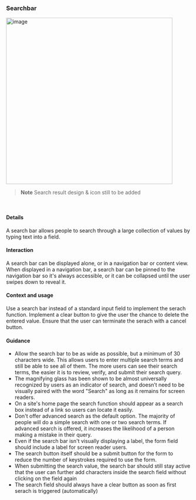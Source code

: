 ### Searchbar

<img width="453" alt="image" src="https://github.com/catenax-ng/tx-portal-assets/assets/94133633/91df7804-cf82-4940-9fa0-3a98dd0f0fa9">

<br>

> **Note**
> Search result design & icon still to be added

<br>

#### Details

A search bar allows people to search through a large collection of values by typing text into a field. 

#### Interaction
A search bar can be displayed alone, or in a navigation bar or content view. When displayed in a navigation bar, a search bar can be pinned to the navigation bar so it's always accessible, or it can be collapsed until the user swipes down to reveal it.

#### Context and usage
Use a search bar instead of a standard input field to implement the serach function.
Implement a clear button to give the user the chance to delete the entered value.
Ensure that the user can terminate the serach with a cancel button.


#### Guidance

* Allow the search bar to be as wide as possible, but a minimum of 30 characters wide. This allows users to enter multiple search terms and still be able to see all of them. The more users can see their search terms, the easier it is to review, verify, and submit their search query.
* The magnifying glass has been shown to be almost universally recognized by users as an indicator of search, and doesn’t need to be visually paired with the word "Search" as long as it remains for screen readers.
* On a site's home page the search function should appear as a search box instead of a link so users can locate it easily.
* Don't offer advanced search as the default option. The majority of people will do a simple search with one or two search terms. If advanced search is offered, it increases the likelihood of a person making a mistake in their query.
* Even if the search bar isn't visually displaying a label, the form field should include a label for screen reader users.
* The search button itself should be a submit button for the form to reduce the number of keystrokes required to use the form.
* When submitting the search value, the search bar should still stay active that the user can further add characters inside the search field without clicking on the field again
* The search field should always have a clear button as soon as first serach is triggered (automatically)

<br>
<br>
